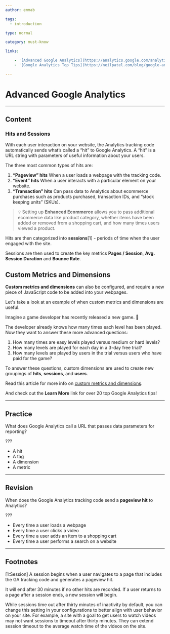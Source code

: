 ```yaml
---
author: emmab

tags:
  - introduction

type: normal

category: must-know

links:

	- '[Advanced Google Analytics](https://analytics.google.com/analytics/academy/course/7/unit/1/lesson/1){website}'
	- '[Google Analytics Top Tips](https://neilpatel.com/blog/google-analytics-tips/){website}'

---
```

# Advanced Google Analytics

---
## Content

### Hits and Sessions

With each user interaction on your website, the Analytics tracking code automatically sends what’s called a “hit” to Google Analytics. A “hit” is a URL string with parameters of useful information about your users.

The three most common types of hits are:

1. **“Pageview” hits**
When a user loads a webpage with the tracking code.
2. **“Event” hits**
When a user interacts with a particular element on your website.
3. **“Transaction” hits**
Can pass data to Analytics about ecommerce purchases such as products purchased, transaction IDs, and “stock keeping units” (SKUs).

> 💡 Setting up **Enhanced Ecommerce** allows you to pass additional ecommerce data like product category, whether items have been added or removed from a shopping cart, and how many times users viewed a product.

Hits are then categorized into **sessions**[1] - periods of time when the user engaged with the site. 

Sessions are then used to create the key metrics **Pages / Session**, **Avg. Session Duration** and **Bounce Rate**. 

## Custom Metrics and Dimensions

**Custom metrics and dimensions** can also be configured, and require a new piece of JavaScript code to be added into your webpages. 

Let's take a look at an example of when custom metrics and dimensions are useful.

Imagine a game developer has recently released a new game. 👾

The developer already knows how many times each level has been played. Now they want to answer these more advanced questions:

1. How many times are easy levels played versus medium or hard levels?
2. How many levels are played for each day in a 3-day free trial?
3. How many levels are played by users in the trial versus users who have paid for the game?

To answer these questions, custom dimensions are used to create new groupings of **hits**, **sessions**, and **users**.

Read this article for more info on [custom metrics and dimensions](https://support.google.com/analytics/answer/2709828).

And check out the **Learn More** link for over 20 top Google Analytics tips!

---
## Practice

What does Google Analytics call a URL that passes data parameters for reporting?

???

* A hit
* A tag
* A dimension
* A metric

---
## Revision

When does the Google Analytics tracking code send a **pageview hit** to Analytics?

???

* Every time a user loads a webpage
* Every time a user clicks a video
* Every time a user adds an item to a shopping cart
* Every time a user performs a search on a website


---
## Footnotes

[1:Session]
A session begins when a user navigates to a page that includes the GA tracking code and generates a pageview hit.

It will end after 30 minutes if no other hits are recorded. If a user returns to a page after a session ends, a new session will begin.

While sessions time out after thirty minutes of inactivity by default, you can change this setting in your configurations to better align with user behavior on your site. For example, a site with a goal to get users to watch videos may not want sessions to timeout after thirty minutes. They can extend session timeout to the average watch time of the videos on the site.